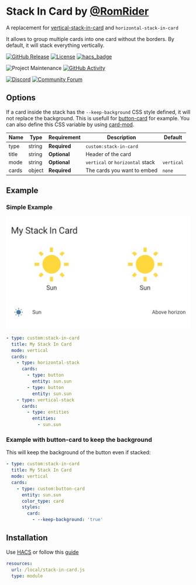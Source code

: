 # Stack In Card by [@RomRider](https://www.github.com/RomRider)

A replacement for [vertical-stack-in-card](https://github.com/ofekashery/vertical-stack-in-card) and `horizontal-stack-in-card`

It allows to group multiple cards into one card without the borders. By default, it will stack everything vertically.

[![GitHub Release][releases-shield]][releases]
[![License][license-shield]](LICENSE.md)
[![hacs_badge](https://img.shields.io/badge/HACS-Default-orange.svg?style=for-the-badge)](https://github.com/custom-components/hacs)

![Project Maintenance][maintenance-shield]
[![GitHub Activity][commits-shield]][commits]

[![Discord][discord-shield]][discord]
[![Community Forum][forum-shield]][forum]

## Options

If a card inside the stack has the `--keep-background` CSS style defined, it will not replace the background. This is usefull for [button-card](https://github.com/custom-cards/button-card) for example. You can also define this CSS variable by using [card-mod](https://github.com/thomasloven/lovelace-card-mod).

| Name              | Type    | Requirement  | Description                                 | Default             |
| ----------------- | ------- | ------------ | ------------------------------------------- | ------------------- |
| type              | string  | **Required** | `custom:stack-in-card`                   |
| title              | string  | **Optional** | Header of the card                                   |        |
| mode        | string  | **Optional** | `vertical` or `horizontal` stack                       | `vertical` |
| cards       | object  | **Required** | The cards you want to embed                      | `none`              |

## Example

### Simple Example

![example](docs/Example.png)

```yaml
- type: custom:stack-in-card
  title: My Stack In Card
  mode: vertical
  cards:
    - type: horizontal-stack
      cards:
        - type: button
          entity: sun.sun
        - type: button
          entity: sun.sun
    - type: vertical-stack
      cards:
        - type: entities
          entities:
            - sun.sun
```

### Example with button-card to keep the background

This will keep the background of the button even if stacked:

```yaml
- type: custom:stack-in-card
  title: My Stack In Card
  mode: vertical
  cards:
    - type: custom:button-card
      entity: sun.sun
      color_type: card
      styles:
        card:
          - --keep-background: 'true'
```

## Installation

Use [HACS](https://hacs.xyz) or follow this [guide](https://github.com/thomasloven/hass-config/wiki/Lovelace-Plugins)

```yaml
resources:
  url: /local/stack-in-card.js
  type: module
```

[commits-shield]: https://img.shields.io/github/commit-activity/y/custom-cards/stack-in-card.svg?style=for-the-badge
[commits]: https://github.com/custom-cards/stack-in-card/commits/master
[devcontainer]: https://code.visualstudio.com/docs/remote/containers
[discord]: https://discord.gg/5e9yvq
[discord-shield]: https://img.shields.io/discord/330944238910963714.svg?style=for-the-badge
[forum-shield]: https://img.shields.io/badge/community-forum-brightgreen.svg?style=for-the-badge
[forum]: https://community.home-assistant.io/t/stack-in-card-drop-in-replacement-for-vertical-stack-in-card/180072
[license-shield]: https://img.shields.io/github/license/custom-cards/stack-in-card.svg?style=for-the-badge
[maintenance-shield]: https://img.shields.io/maintenance/yes/2020.svg?style=for-the-badge
[releases-shield]: https://img.shields.io/github/release/custom-cards/stack-in-card.svg?style=for-the-badge
[releases]: https://github.com/custom-cards/stack-in-card/releases

